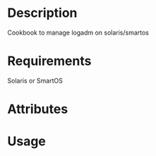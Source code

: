 Description
===========
Cookbook to manage logadm on solaris/smartos

Requirements
============
Solaris or SmartOS

Attributes
==========

Usage
=====

